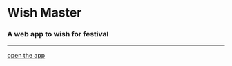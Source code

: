 # Wish Master
### A web app to wish for festival 
***
[open the app](http://festivewish.herokuapp.com "open it")
